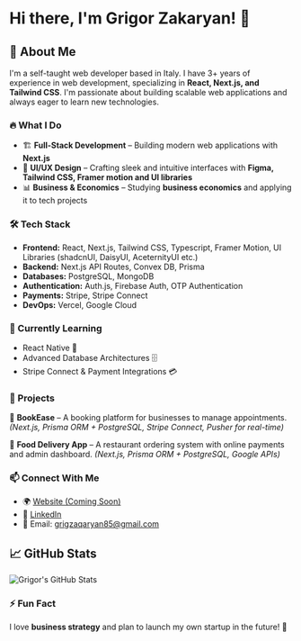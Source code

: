 # Hi there, I'm Grigor Zakaryan! 👋

## 🚀 About Me
I'm a self-taught web developer based in Italy. I have 3+ years of experience in web development, specializing in **React, Next.js, and Tailwind CSS**. I'm passionate about building scalable web applications and always eager to learn new technologies.

### 🔥 What I Do
- 🏗️ **Full-Stack Development** – Building modern web applications with **Next.js**
- 🎨 **UI/UX Design** – Crafting sleek and intuitive interfaces with **Figma, Tailwind CSS, Framer motion and UI libraries**
- 📊 **Business & Economics** – Studying **business economics** and applying it to tech projects

### 🛠️ Tech Stack
- **Frontend:** React, Next.js, Tailwind CSS, Typescript, Framer Motion, UI Libraries (shadcnUI, DaisyUI, AceternityUI etc.)
- **Backend:** Next.js API Routes, Convex DB, Prisma
- **Databases:** PostgreSQL, MongoDB
- **Authentication:** Auth.js, Firebase Auth, OTP Authentication
- **Payments:** Stripe, Stripe Connect
- **DevOps:** Vercel, Google Cloud

### 🌱 Currently Learning
- React Native 📱
- Advanced Database Architectures 🗄️
- Stripe Connect & Payment Integrations 💳

### 💼 Projects
🚀 **BookEase** – A booking platform for businesses to manage appointments. *(Next.js, Prisma ORM + PostgreSQL, Stripe Connect, Pusher for real-time)*

🍔 **Food Delivery App** – A restaurant ordering system with online payments and admin dashboard. *(Next.js, Prisma ORM + PostgreSQL, Google APIs)*


### 📫 Connect With Me
- 🌍 [Website (Coming Soon)]()
- 💼 [LinkedIn]([https://www.linkedin.com/in/grigor-zakaryan](https://www.linkedin.com/in/grig-zakaryan-42a83b288/))
- 📧 Email: grigzaqaryan85@gmail.com

## 📈 GitHub Stats

![Grigor's GitHub Stats](https://github-readme-stats.vercel.app/api?username=GrigorZakaryan&show_icons=true&theme=radical)

### ⚡ Fun Fact
I love **business strategy** and plan to launch my own startup in the future! 🚀
